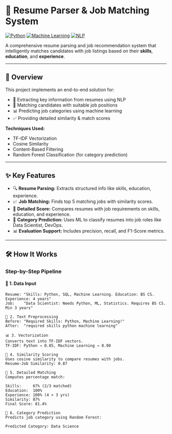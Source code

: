 # 🤖 Resume Parser & Job Matching System

[![Python](https://img.shields.io/badge/Python-3.8%2B-blue)](https://www.python.org/)
[![Machine Learning](https://img.shields.io/badge/-Machine%20Learning-orange)]()
[![NLP](https://img.shields.io/badge/-NLP-green)]()

A comprehensive resume parsing and job recommendation system that intelligently matches candidates with job listings based on their **skills**, **education**, and **experience**.

---

## 🚀 Overview

This project implements an end-to-end solution for:

- 📄 Extracting key information from resumes using NLP
- 💼 Matching candidates with suitable job positions
- 📊 Predicting job categories using machine learning
- ✅ Providing detailed similarity & match scores

**Techniques Used:**
- TF-IDF Vectorization
- Cosine Similarity
- Content-Based Filtering
- Random Forest Classification (for category prediction)

---

## ✨ Key Features

- 🔍 **Resume Parsing:** Extracts structured info like skills, education, experience.
- 📈 **Job Matching:** Finds top 5 matching jobs with similarity scores.
- 🧠 **Detailed Score:** Compares resumes with job requirements on skills, education, and experience.
- 🧮 **Category Prediction:** Uses ML to classify resumes into job roles like Data Scientist, DevOps.
- 📊 **Evaluation Support:** Includes precision, recall, and F1-Score metrics.
---

## 🛠️ How It Works

### Step-by-Step Pipeline

#### 🧪 1. Data Input
```text
Resume: "Skills: Python, SQL, Machine Learning. Education: BS CS. Experience: 4 years"
Job:    "Data Scientist: Needs Python, ML, Statistics. Requires BS CS. Min 3 years"

🔧 2. Text Preprocessing
Before: "Required Skills: Python, Machine Learning!"
After:  "required skills python machine learning"

📊 3. Vectorization
Converts text into TF-IDF vectors.
TF-IDF: Python → 0.85, Machine Learning → 0.90

🧠 4. Similarity Scoring
Uses cosine similarity to compare resumes with jobs.
Resume-Job Similarity: 0.87

🎯 5. Detailed Matching
Computes percentage match:

Skills:     67% (2/3 matched)
Education:  100%
Experience: 100% (4 > 3 yrs)
Similarity: 87%
Final Score: 81.4%

📌 6. Category Prediction
Predicts job category using Random Forest:

Predicted Category: Data Science
